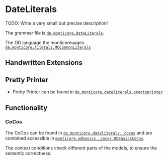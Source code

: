 <!-- (c) https://github.com/MontiCore/monticore -->


# DateLiterals

TODO: Write a very small  but precise description!

The grammar file is [`de.monticore.DateLiterals`][DateLiterals].

The OD language the monticoreuages  
 [`de.monticore.literals.MCCommonLiterals`][MCCommonLiterals]

## Handwritten Extensions
## Pretty Printer
- Pretty Printer can be found in [`de.monticore.dateliterals.prettyprinter`][prettyprinter]

## Functionality
### CoCos
The CoCos can be found in [`de.monticore.dateliterals._cocos`][cocos] and are combined
accessible in [`monticore.odbasics._cocos.ODBasicsCoCos`][DateCoCos].

The context conditions check different parts of the models, to ensure the semantic correctness.

[DateLiterals]: https://git.rwth-aachen.de/monticore/languages/od/-/blob/master/src/main/grammars/de/monticore/DateLiterals.mc4
[MCCommonLiterals]: https://git.rwth-aachen.de/monticore/monticore/-/blob/dev/monticore-grammar/src/main/grammars/de/monticore/types/MCFullGenericTypes.mc4
[_ast]: https://git.rwth-aachen.de/monticore/languages/od/-/tree/master/src%2Fmain%2Fjava%2Fde%2Fmonticore%2Flang%2Fodbasics%2F_ast
[_symboltable]: https://git.rwth-aachen.de/monticore/languages/od/-/tree/master/src%2Fmain%2Fjava%2Fde%2Fmonticore%2Flang%2Fodbasics%2F_symboltable
[prettyprinter]: https://git.rwth-aachen.de/monticore/languages/od/-/blob/master/src/main/java/de/monticore/dateliterals/prettyprinter/DateLiteralsPrettyPrinter.java
[cocos]: https://git.rwth-aachen.de/monticore/languages/od/-/tree/master/src/main/java/de/monticore/dateliterals/_cocos
[DateCoCos]: https://git.rwth-aachen.de/monticore/languages/od/-/blob/master/src/main/java/de/monticore/dateliterals/_cocos/DateLiteralsCoCos.java
